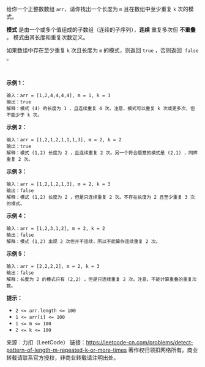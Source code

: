 给你一个正整数数组 ```arr```，请你找出一个长度为 ```m``` 且在数组中至少重复 ```k``` 次的模式。

**模式** 是由一个或多个值组成的子数组（连续的子序列），**连续** 重复多次但 **不重叠** 。 模式由其长度和重复次数定义。

如果数组中存在至少重复 ```k``` 次且长度为 ```m``` 的模式，则返回 ```true``` ，否则返回  ```false``` 。

 

**示例 1：**
```
输入：arr = [1,2,4,4,4,4], m = 1, k = 3
输出：true
解释：模式 (4) 的长度为 1 ，且连续重复 4 次。注意，模式可以重复 k 次或更多次，但不能少于 k 次。
```
**示例 2：**
```
输入：arr = [1,2,1,2,1,1,1,3], m = 2, k = 2
输出：true
解释：模式 (1,2) 长度为 2 ，且连续重复 2 次。另一个符合题意的模式是 (2,1) ，同样重复 2 次。
```
**示例 3：**
```
输入：arr = [1,2,1,2,1,3], m = 2, k = 3
输出：false
解释：模式 (1,2) 长度为 2 ，但是只连续重复 2 次。不存在长度为 2 且至少重复 3 次的模式。
```
**示例 4：**
```
输入：arr = [1,2,3,1,2], m = 2, k = 2
输出：false
解释：模式 (1,2) 出现 2 次但并不连续，所以不能算作连续重复 2 次。
```
**示例 5：**
```
输入：arr = [2,2,2,2], m = 2, k = 3
输出：false
解释：长度为 2 的模式只有 (2,2) ，但是只连续重复 2 次。注意，不能计算重叠的重复次数。
```

**提示：**

* ```2 <= arr.length <= 100```
* ```1 <= arr[i] <= 100```
* ```1 <= m <= 100```
* ```2 <= k <= 100```

来源：力扣（LeetCode）
链接：https://leetcode-cn.com/problems/detect-pattern-of-length-m-repeated-k-or-more-times
著作权归领扣网络所有。商业转载请联系官方授权，非商业转载请注明出处。
